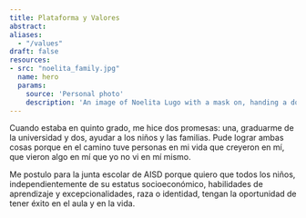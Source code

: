 ```yaml
---
title: Plataforma y Valores
abstract:
aliases:
  - "/values"
draft: false
resources:
- src: "noelita_family.jpg"
  name: hero
  params:
    source: 'Personal photo'
    description: 'An image of Noelita Lugo with a mask on, handing a document to another woman, also wearing a mask.'
---
```

Cuando estaba en quinto grado, me hice dos promesas: una, graduarme de la universidad y dos, ayudar a los niños y las familias. Pude lograr ambas cosas porque en el camino tuve personas en mi vida que creyeron en mí, que vieron algo en mí que yo no vi en mí mismo.

Me postulo para la junta escolar de AISD porque quiero que todos los niños, independientemente de su estatus socioeconómico, habilidades de aprendizaje y excepcionalidades, raza o identidad, tengan la oportunidad de tener éxito en el aula y en la vida.
